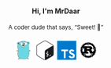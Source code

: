 <p align="center">
    <h4 align="center">Hi, I'm MrDaar</h4>
    <p align="center"><sup>A coder dude that says, <q>Sweet! 🍠</q> </sup></p>
</p>
<p align="center"><img src="https://raw.githubusercontent.com/MrDaar/MrDaar/master/go.svg" alt="go" width="40" height="40"/> <img src="https://raw.githubusercontent.com/MrDaar/MrDaar/master/bash.svg" alt="bash" width="40" height="40"/> <img src="https://raw.githubusercontent.com/MrDaar/MrDaar/master/typescript.svg" alt="typescript" width="40" height="40"/> <img src="https://raw.githubusercontent.com/MrDaar/MrDaar/master/rust.svg" alt="rust" width="40" height="40"/></p>
